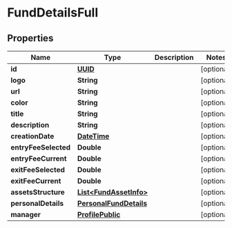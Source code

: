 # FundDetailsFull

## Properties
Name | Type | Description | Notes
------------ | ------------- | ------------- | -------------
**id** | [**UUID**](UUID.md) |  |  [optional]
**logo** | **String** |  |  [optional]
**url** | **String** |  |  [optional]
**color** | **String** |  |  [optional]
**title** | **String** |  |  [optional]
**description** | **String** |  |  [optional]
**creationDate** | [**DateTime**](DateTime.md) |  |  [optional]
**entryFeeSelected** | **Double** |  |  [optional]
**entryFeeCurrent** | **Double** |  |  [optional]
**exitFeeSelected** | **Double** |  |  [optional]
**exitFeeCurrent** | **Double** |  |  [optional]
**assetsStructure** | [**List&lt;FundAssetInfo&gt;**](FundAssetInfo.md) |  |  [optional]
**personalDetails** | [**PersonalFundDetails**](PersonalFundDetails.md) |  |  [optional]
**manager** | [**ProfilePublic**](ProfilePublic.md) |  |  [optional]
